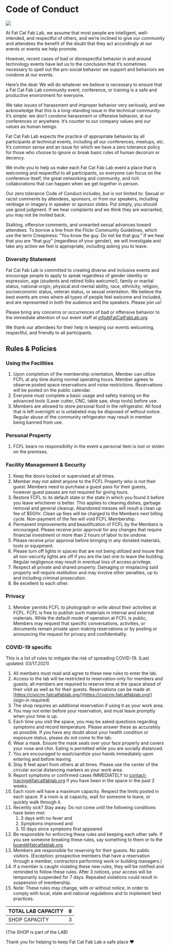 # Code of Conduct

![](https://lh3.googleusercontent.com/mqJ-uVRHrGPY8nlHRAJigml569UVNIihvsnr6jf9V7aKI1hfTIxVUC_03ekz9UsZwquWNQJN8M84nCfUnRRQOV39Io5KjVUDeJ8h08DBGxKxDDNw7dBSRcnqcnxZqzeqpmXKzSkt)

At Fat Cat Fab Lab, we assume that most people are intelligent, well-intended, and respectful of others, and we’re inclined to give our community and attendees the benefit of the doubt that they act accordingly at our events or events we help promote.

However, recent cases of bad or disrespectful behavior in and around technology events have led us to the conclusion that it’s sometimes necessary to spell out the pro-social behavior we support and behaviors we condone at our events.

Here’s the deal: We will do whatever we believe is necessary to ensure that a Fat Cat Fab Lab community event, conference, or training is a safe and productive environment for everyone.

We take issues of harassment and improper behavior very seriously, and we acknowledge that this is a long-standing issue in the technical community. It’s simple: we don’t condone harassment or offensive behavior, at our conferences or anywhere. It’s counter to our company values and our values as human beings.

Fat Cat Fab Lab expects the practice of appropriate behavior by all participants at technical events, including all our conferences, meetups, etc. It’s common sense and an issue for which we have a zero tolerance policy for those who choose to ignore or break basic rules of human decorum or decency.

We invite you to help us make each Fat Cat Fab Lab event a place that is welcoming and respectful to all participants, so everyone can focus on the conference itself, the great networking and community, and rich collaborations that can happen when we get together in person.

Our zero tolerance Code of Conduct includes, but is not limited to: Sexual or racist comments by attendees, sponsors, or from our speakers, including verbiage or imagery in speaker or sponsor slides. Put simply, you should use good judgment. If we hear complaints and we think they are warranted, you may not be invited back.

Stalking, offensive comments, and unwanted sexual advances toward attendees. To borrow a line from the Flickr Community Guidelines, which use the term Creepiness: “You know the guy. Do not be that guy.” If we hear that you are “that guy” \(regardless of your gender\), we will investigate and take any action we feel is appropriate, including asking you to leave.

### Diversity Statement

Fat Cat Fab Lab is committed to creating diverse and inclusive events and encourage people to apply to speak regardless of gender identity or expression, age \(students and retired folks welcome!\), family or marital status, national origin, physical and mental ability, race, ethnicity, religion, socioeconomic status, veteran status, or sexual orientation. We believe the best events are ones where all types of people feel welcome and included, and are represented in both the audience and the speakers. Please join us!

Please bring any concerns or occurrences of bad or offensive behavior to the immediate attention of our event staff at info@FatCatFabLab.org

We thank our attendees for their help in keeping our events welcoming, respectful, and friendly to all participants.

## Rules & Policies

### Using the Facilities

1. Upon completion of the membership orientation, Member can utilize FCFL at any time during normal operating hours. Member agrees to observe posted space reservations and noise restrictions. Reservations will be posted on the public calendar.   
2. Everyone must complete a basic usage and safety training on the advanced tools \(Laser cutter, CNC, table saw, shop tools\) before use.
3. Members are allowed to store personal food in the refrigerator. All food that is left overnight or is unlabeled may be disposed of without notice. Regular abuse of the community refrigerator may result in member being banned from use.

### Personal Property

1. FCFL bears no responsibility in the event a personal item is lost or stolen on the premises.

### Facility Management & Security

1. Keep the doors locked or supervised at all times. 
2. Member may not admit anyone to the FCFL Property who is not their guest. Members need to purchase a guest pass for their guests, however guest passes are not required for giving tours. 
3. Restore FCFL to its default state or the state in which you found it before you leave whichever is better. This applies to cleaning dishes, garbage removal and general cleanup. Abandoned messes will result a clean up fee of $50/hr. Clean up fees will be charged to the Members next billing cycle. Non-payment of the fee will void FCFL Membership.
4. Permanent improvements and beautification of FCFL by the Members is encouraged. Please receive prior approval for any changes that require financial investment or more than 2 hours of labor to be undone.
5. Please receive prior approval before bringing in any donated materials, tools or equipment. 
6. Please turn off lights in spaces that are not being utilized and insure that all non-security lights are off if you are the last one to leave the building. Regular negligence may result in eventual loss of access privilege.
7. Respect all private and shared property. Damaging or misplacing said property will require restitution and may involve other penalties, up to and including criminal prosecution.
8. Be excellent to each other.

### Privacy

1. Member permits FCFL to photograph or write about their activities at FCFL. FCFL is free to publish such materials in internal and external materials. While the default mode of operation at FCFL is public, Members may request that specific conversations, activities, or documents remain private upon making reservations or by posting or announcing the request for privacy and confidentiality.

### COVID-19 specific

This is a list of rules to mitigate the risk of spreading COVID-19. \(Last updated: 03/17.2021\)

1. All members must read and agree to these new rules to enter the lab.
2. Access to the lab will be restricted to reservation-only for members and guests; all members are required to reserve time at the space ahead of their visit as well as for their guests. Reservations can be made at: [https://civicrm.fatcatfablab.org/](https://civicrm.fatcatfablab.org/) \(sign-in required\)
3. The shop requires an additional reservation if using it as your work area.
4. You may not enter before your reservation, and must leave promptly when your time is up.
5. Each time you visit the space, you may be asked questions regarding symptoms and record temperature. Please answer these as accurately as possible. If you have any doubt about your health condition or exposure status, please do not come to the lab.
6. Wear a mask. Ensure the mask seals over your face properly and covers your nose and chin.  Eating is permitted while you are socially distanced. 
7. You are encouraged to wash/sanitize your hands immediately upon entering and before leaving.
8. Stay 6 feet apart from others at all times. Please use the center of the circular social distancing markers as your work area. 
9. Report symptoms or confirmed cases IMMEDIATELY to contact-tracing@fatcatfablab.org if you have been in the space in the past 2 weeks.
10. Each room will have a maximum capacity.  Respect the limits posted in each space. If a room is at capacity, wait for someone to leave, or quickly walk through it.
11. Recently sick? Stay away. Do not come until the following conditions have been met:
    1. 3 days with no fever and
    2. Symptoms improved and
    3. 10 days since symptoms first appeared
12. Be responsible for enforcing these rules and keeping each other safe. If you see someone breaking these rules, say something to them or to the board@fatcatfablab.org.
13. Members are responsible for reserving for their guests. No public visitors. \(Exception: prospective members that have a reservation through a member, contractors performing work or building managers.\)
14. If a member is caught violating these new rules, they will be notified and reminded to follow these rules. After 3 notices, your access will be temporarily suspended for 7 days. Repeated violations could result in suspension of membership.
15. Note: These rules may change, with or without notice, in order to comply with local, state and national regulations and to implement best practices.

| TOTAL LAB CAPACITY | 8 |
| :--- | :--- |
| SHOP CAPACITY | 3 |

\(The SHOP is part of the LAB\)

Thank you for helping to keep Fat Cat Fab Lab a safe place ♥️

